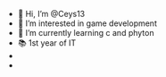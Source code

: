 - 👋 Hi, I’m @Ceys13
- 👀 I’m interested in game development
- 🌱 I’m currently learning c and phyton
- 📚 1st year of IT
- 
- 
<!---
Ceys13/Ceys13 is a ✨ special ✨ repository because its `README.md` (this file) appears on your GitHub profile.
You can click the Preview link to take a look at your changes.
--->
